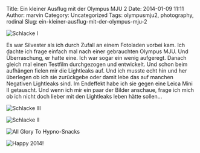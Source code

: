 Title: Ein kleiner Ausflug mit der Olympus MJU 2
Date: 2014-01-09 11:11
Author: marvin
Category: Uncategorized
Tags: olympusmju2, photography, rodinal
Slug: ein-kleiner-ausflug-mit-der-olympus-mju-2

![Schlacke I]({filename}/images/11834465264_526b212ba6_b.jpg)

Es war Silvester als ich durch Zufall an einem Fotoladen vorbei kam. Ich
dachte ich frage einfach mal nach einer gebrauchten Olympus MJU. Und
Überraschung, er hatte eine. Ich war sogar ein wenig aufgeregt. Danach
gleich mal einen Testfilm durchgezogen und entwickelt. Und schon beim
aufhängen fielen mir die Lightleaks auf. Und ich musste echt hin und her
überlegen ob ich sie zurückgebe oder damit lebe das auf manchen
Negativen Lightleaks sind. Im Endeffekt habe ich sie gegen eine Leica
Mini II getauscht. Und wenn ich mir ein paar der Bilder anschaue, frage
ich mich ob ich nicht doch lieber mit den Lightleaks leben hätte
sollen...

![Schlacke III]({filename}/images/11834422983_2cbfb0ec22_b.jpg)

![Schlacke II]({filename}/images/11834401953_7afacf9c4f_b.jpg)

![All Glory To Hypno-Snacks]({filename}/images/11834493163_3902afbaf7_b.jpg)

![Happy 2014!]({filename}/images/11834640604_227d533c66_b.jpg)

